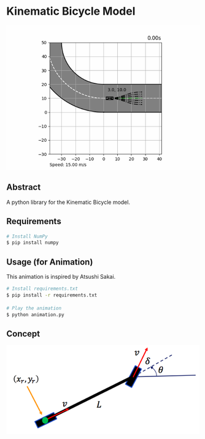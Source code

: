 # Kinematic Bicycle Model
<div align="center">
	<img src="resources/animation.gif" />
</div>
   
## Abstract
A python library for the Kinematic Bicycle model.

## Requirements
```bash
# Install NumPy
$ pip install numpy
```

## Usage (for Animation)
This animation is inspired by Atsushi Sakai.
```bash
# Install requirements.txt
$ pip install -r requirements.txt

# Play the animation
$ python animation.py
```

## Concept
<div align="center">
	<img src="resources/KinematicBicycleModel.png" />
</div>